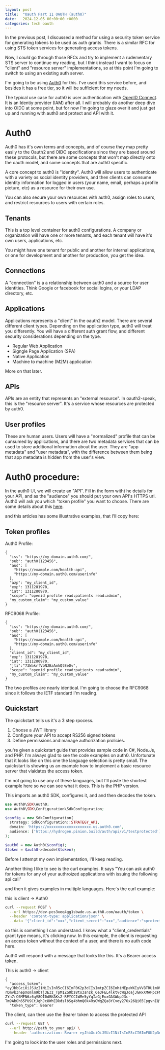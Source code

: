 ```yaml
---
layout: post
title:  "Oauth Part 11 OAUTH (auth0)"
date:   2024-12-05 00:00:00 +0000
categories: tech oauth
---
```


In the previous post, I discussed a method for using a security token service for generating tokens to be used as auth grants.
There is a similar RFC for using STS token services for generating access tokens.

Now, I *could* go through those RFCs and try to implement a rudementary STS server to continue my reading, but I think instead I want to
focus on "client" and "resource server" implementations, so at this point I'm going to switch to using an existing auth server.

I'm going to be using  [Auth0][auth0] for this. I've used this service before, and besides it has a free tier, so it will be sufficient for my needs.

The typical use case for auth0 is user authentication with [OpenID Connect][oidc]. It is an Identiy provider (IAM) after all.
I will probably do another deep dive into OIDC at some point, but for now I'm going to glaze over it and just get up and running
with auth0 and protect and API with it.

# Auth0

Auth0 has it's own terms and concepts, and of course they map pretty easily to the Oauth2 and OIDC specifications since they are based around these protocols,
but there are some concepts that won't map directly onto the oauth model, and some concepts that are auth0 specific.

A core concept to auth0 is "identity". Auth0 will allow users to authenticate with a variety os social identity providers, and then clients can consume
identity information for logged in users (your name, email, perhaps a profile picture, etc) as a resource for their own use.

You can also secure your own resources with auth0, assign roles to users, and restrict resources to users with certain roles.


## Tenants

This is a top level container for auth0 configurations.
A company or organization will have one or more tenants, and each tenant will have it's own users, applications, etc.

You might have one tenant for public and another for internal applications, or one for development and another for production, you get the idea.

## Connections

A "connection" is a a relationship between auth0 and a source for user identities. Think Google or facebook for social logins, or your LDAP directory, etc.

## Applications

Applications represents a "client" in the oauth2 model. There are several different client types. Depending on the application type, auth0 will treat you
differently. You will have a different auth grant flow, and different security considerations depending on the type.

 * Regular Web Application
 * Signgle Page Application (SPA)
 * Native Application
 * Machine to machine (M2M) application

More on that later.

## APIs

APIs are an entity that represents an "external resource". In oauth2-speak, this is the "resource server". It's a service whose resources are protected by auth0.

## User profiles

These are human users. Users will have a "normalized" profile that can be cunsumed by applications, and there are two metadata services that can be used to store
additional information about the user. They are "app metadata" and "user metadata", with the difference between them being that app metadata is hidden from the
user's view.

# Auth0 procedure:

In the auth0 UI, we will create an "API". Fill in the form witht he details for your API, and as the "audience" you should put your own API's HTTPS url.
Auth0 will ask you which "token profile" you want to choose. There are some details about this [here](https://auth0.com/docs/secure/tokens/access-tokens/access-token-profiles).

and this articles has some illustrative examples, that I'll copy here:


## Token profiles

Auth0 Profile:

```
{
  "iss": "https://my-domain.auth0.com/",
  "sub": "auth0|123456",
  "aud": [
    "https://example.com/health-api",
    "https://my-domain.auth0.com/userinfo"
  ],
  "azp": "my_client_id",
  "exp": 1311281970,
  "iat": 1311280970,
  "scope": "openid profile read:patients read:admin",
  "my_custom_claim": "my_custom_value"
}
```


RFC9068 Profile:

```
{
  "iss": "https://my-domain.auth0.com/",
  "sub": "auth0|123456",
  "aud": [
    "https://example.com/health-api",
    "https://my-domain.auth0.com/userinfo"
  ],
  "client_id": "my_client_id",
  "exp": 1311281970,
  "iat": 1311280970,
  "jti":"73WakrfVbNJBaAmhQtEeDv",
  "scope": "openid profile read:patients read:admin",
  "my_custom_claim": "my_custom_value"
}
```


The two profiles are nearly identical. I'm going to choose the RFC9068 since it follows the IETF standard I'm reading.

## Quickstart

The quickstart tells us it's a 3 step rpocess.
  1. Choose a JWT library
  2. Configure your API to accept RS256 signed tokens
  3. Define permissions and manage authorization prolicies.

you're given a quickstart guide that provides sample code in C#, Node.Js, and PHP. I'm always glad to see the code examples
on auth0. Unfortunate that it looks like on this one the language selection is pretty small. The quickstart is showing us an example how to implement a basic
resource server that vlaidates the access token.

I'm not going to use any of these languages, but I'll paste the shortest example here so we can see what it does. This is the PHP version.

This imports an auth0 SDK, configures it, and and then decodes the token.

```php
use Auth0\SDK\Auth0;
use Auth0\SDK\Configuration\SdkConfiguration;

$config = new SdkConfiguration(
  strategy: SdkConfiguration::STRATEGY_API,
  domain: 'https://xxxxxxxxxxxxxxxxxxxx.us.auth0.com',
  audience: ['https://hydrogen.pinion.build/auth/api/v1/testprotected']
);

$auth0 = new Auth0($config);
$token = $auth0->decode($token);
```

Before I attempt my own implementation, I'll keep reading.

Another thing I like to see is the curl examples. It says "You can ask auth0 for tokens for any of your authroized applications with issuing the following api call"

and then it gives examples in multiple languages. Here's the curl example:

this is client -> Auth0
```bash
curl --request POST \
  --url https://dev-pes3xeq4gg1sbwde.us.auth0.com/oauth/token \
  --header 'content-type: application/json' \
  --data '{"client_id":"xxx","client_secret":"xxx","audience":"<protected URL>","grant_type":"client_credentials"}'
```

so this is something I can understand. I know what a "client_credentials" grant type means, it's clicking now. In this example, the client is requesting
an access token without the context of a user, and there is no auth code here.


Auth0 will respond with a message that looks like this. It's a Bearer access token.

This is auth0 -> client

```
{
  "access_token": "eyJhbGciOiJSUzI1NiIsInR5cCI6ImF0K2p3dCIsImtpZCI6InhiMEpaWXIyVVBTRU1mOVFEbk9vQiJ9.eyJpc3MiOiJodHRwczovL2Rldi1wZXMzeGVxNGdnMXNid2RlLnVzLmF1dGgwLmNvbS8iLCJzdWIiOiJpRXU4d2xuNnJqbG9aYzZEU2l4SjJuNTZaQUxrT2wxREBjbGllbnRzIiwiYXVkIjoiaHR0cHM6Ly9oeWRyb2dlbi5waW5pb24uYnVpbGQvYXV0aC9hcGkvdjEvdGVzdHByb3RlY3RlZCIsImlhdCI6MTczMzQzOTk0NywiZXhwIjoxNzMzNTI2MzQ3LCJqdGkiOiJpNFRQTUVtY1g5TXRYM1MxUkhNNEE1IiwiY2xpZW50X2lkIjoiaUV1OHdsbjZyamxvWmM2RFNpeEoybjU2WkFMa09sMUQifQ.LPb0kZqHCNbf3MWW8gZo371fm3VcCtNPTURFb_GopJ-rDmvb3nepXomlm9bTj3E3z_TpM1ZG0bz8to3snzk_6e3FEL4lktvcWqJoajJGHxXMAPpcFMUDAvuoyAFguvDfAtJ8h4rPK41H6IqDc2YyhpzkXcROi4fWfaYmWGq1HFdWllHYL8PAfN8BcyUBdVGHOoq7n0NACz098j8LJCSO8j-ZYn7rC6MFN6z6qV8QI0dBKAKs2-RPYCC1WMe5yYqIaGjEoxGAXWbpJ3c-Tm9AbOh65PU9CtJghJc8WhEDkdslbSg4bhmQ0k4RsOWqZQa8YCvoy27Ox26Qi65CpgvnIQ",
  "token_type": Bearer
```

The client, can then use the Bearer token to access the protected API


```bash
curl --request GET \
  --url http://path_to_your_api/ \
  --header 'authorization: Bearer eyJhbGciOiJSUzI1NiIsInR5cCI6ImF0K2p3dCIsImtpZCI6InhiMEpaWXIyVVBTRU1mOVFEbk9vQiJ9.eyJpc3MiOiJodHRwczovL2Rldi1wZXMzeGVxNGdnMXNid2RlLnVzLmF1dGgwLmNvbS8iLCJzdWIiOiJpRXU4d2xuNnJqbG9aYzZEU2l4SjJuNTZaQUxrT2wxREBjbGllbnRzIiwiYXVkIjoiaHR0cHM6Ly9oeWRyb2dlbi5waW5pb24uYnVpbGQvYXV0aC9hcGkvdjEvdGVzdHByb3RlY3RlZCIsImlhdCI6MTczMzQzOTk0NywiZXhwIjoxNzMzNTI2MzQ3LCJqdGkiOiJpNFRQTUVtY1g5TXRYM1MxUkhNNEE1IiwiY2xpZW50X2lkIjoiaUV1OHdsbjZyamxvWmM2RFNpeEoybjU2WkFMa09sMUQifQ.LPb0kZqHCNbf3MWW8gZo371fm3VcCtNPTURFb_GopJ-rDmvb3nepXomlm9bTj3E3z_TpM1ZG0bz8to3snzk_6e3FEL4lktvcWqJoajJGHxXMAPpcFMUDAvuoyAFguvDfAtJ8h4rPK41H6IqDc2YyhpzkXcROi4fWfaYmWGq1HFdWllHYL8PAfN8BcyUBdVGHOoq7n0NACz098j8LJCSO8j-ZYn7rC6MFN6z6qV8QI0dBKAKs2-RPYCC1WMe5yYqIaGjEoxGAXWbpJ3c-Tm9AbOh65PU9CtJghJc8WhEDkdslbSg4bhmQ0k4RsOWqZQa8YCvoy27Ox26Qi65CpgvnIQ'
```


I'm going to look into the user roles and permissions next.




[auth0]: https://auth0.com/
[oidc]: https://openid.net/specs/openid-connect-core-1_0.html

